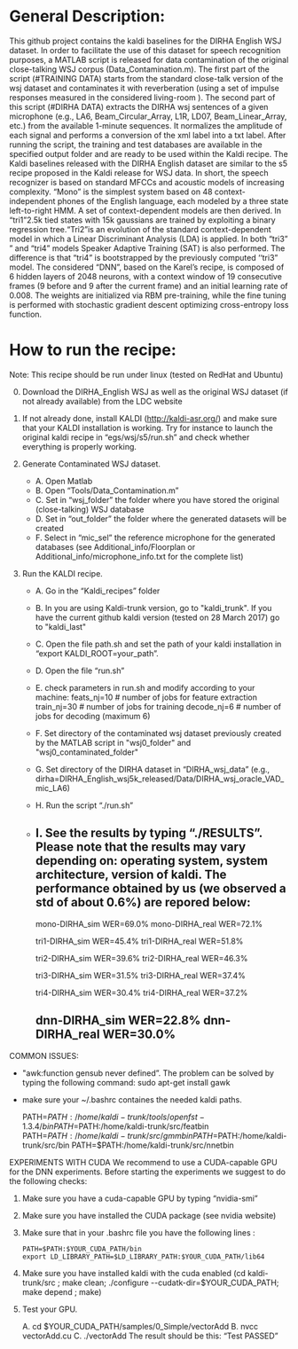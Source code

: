 # General Description:
This github project contains the kaldi baselines for the DIRHA English WSJ dataset.
In order to facilitate the use of this dataset for speech recognition purposes, a MATLAB script is released for data contamination of the original close-talking WSJ corpus (Data_Contamination.m).
The first part of the script (#TRAINING DATA) starts from the standard close-talk version of the wsj dataset and contaminates it with reverberation (using a set of impulse responses measured in the considered living-room ). The second part of this script (#DIRHA DATA) extracts the DIRHA wsj sentences of a given microphone (e.g., LA6, Beam_Circular_Array, L1R, LD07, Beam_Linear_Array, etc.) from the available 1-minute sequences. It normalizes the amplitude of each signal and performs a conversion of the xml label into a txt label. After running the script, the training and test databases are available in the specified output folder and are ready to be used within the Kaldi recipe.
The Kaldi baselines released with the DIRHA English dataset are similar to the s5 recipe proposed in the Kaldi release for WSJ data. In short, the speech recognizer is based on standard MFCCs and acoustic models of increasing complexity. “Mono” is the simplest system based on 48 context-independent phones of the English language, each modeled by a three state left-to-right HMM. A set of context-dependent models are then derived. In “tri1”2.5k tied states with 15k gaussians are trained by exploiting a binary regression tree.“Tri2”is an evolution of the standard context-dependent model in which a Linear Discriminant Analysis (LDA) is applied. In both “tri3”
” and “tri4” models Speaker Adaptive Training (SAT) is also performed. The difference is that “tri4” is bootstrapped by the previously computed ‘‘tri3” model. The considered “DNN”, based on the Karel’s recipe, is composed of 6 hidden layers of 2048 neurons, with a context window of 19 consecutive frames (9 before and 9 after the current frame) and an initial learning rate of 0.008. The weights are initialized via RBM pre-training, while the fine tuning is performed with stochastic gradient descent optimizing cross-entropy loss function.


# How to run the recipe:

Note: This recipe should be run under linux (tested on RedHat and Ubuntu)

0) Download the DIRHA_English WSJ as well as the original WSJ dataset (if not already available) from the LDC website

1) If not already done, install KALDI (http://kaldi-asr.org/) and make sure that your KALDI installation is working. Try for instance to launch the original kaldi recipe in “egs/wsj/s5/run.sh” and check whether everything is properly working.

2) Generate Contaminated WSJ dataset.
  
   - A. Open Matlab
   - B. Open “Tools/Data_Contamination.m”
   - C. Set in “wsj_folder” the folder where you have stored the original (close-talking) WSJ database
   - D. Set in “out_folder” the folder where the generated datasets will be created
   - F. Select in “mic_sel” the reference microphone for the generated databases (see Additional_info/Floorplan or Additional_info/microphone_info.txt for the complete list)

3) Run the KALDI recipe.
  
   - A. Go in the “Kaldi_recipes” folder
   - B. In you are using Kaldi-trunk version, go to "kaldi_trunk". If you have the current github kaldi version (tested on 28 March 2017) go to "kaldi_last"
   - C. Open the file path.sh and set the path of your kaldi installation in “export KALDI_ROOT=your_path”.
   - D. Open the file “run.sh”
   - E. check parameters in run.sh and modify according to your machine:
        feats_nj=10 # number of jobs for feature extraction
        train_nj=30 # number of jobs for training
        decode_nj=6 # number of jobs for decoding (maximum 6)
   - F. Set directory of the contaminated wsj dataset previously created by the MATLAB script in "wsj0_folder" and "wsj0_contaminated_folder"
   - G. Set directory of the DIRHA dataset in “DIRHA_wsj_data” (e.g., dirha=DIRHA_English_wsj5k_released/Data/DIRHA_wsj_oracle_VAD_mic_LA6)
   - H. Run the script “./run.sh”
   - I. See the results by typing “./RESULTS”. Please note that the results may vary depending on: operating system, system architecture, version of kaldi.
        The performance obtained by us (we observed a std of about 0.6%) are repored below:
        --------------------------------------
        mono-DIRHA_sim  WER=69.0%
        mono-DIRHA_real WER=72.1%

        tri1-DIRHA_sim  WER=45.4%
        tri1-DIRHA_real WER=51.8%

        tri2-DIRHA_sim  WER=39.6%
        tri2-DIRHA_real WER=46.3%

        tri3-DIRHA_sim  WER=31.5%
        tri3-DIRHA_real WER=37.4%

        tri4-DIRHA_sim  WER=30.4%
        tri4-DIRHA_real WER=37.2%

        dnn-DIRHA_sim   WER=22.8%
        dnn-DIRHA_real  WER=30.0%
        --------------------------------------


COMMON ISSUES:
- "awk:function gensub never defined”. The problem can be solved by typing the following command:  sudo apt-get install gawk
- make sure your ~/.bashrc containes the needed kaldi paths.

  PATH=$PATH:/home/kaldi-trunk/tools/openfst-1.3.4/bin
  PATH=$PATH:/home/kaldi-trunk/src/featbin
  PATH=$PATH:/home/kaldi-trunk/src/gmmbin
  PATH=$PATH:/home/kaldi-trunk/src/bin
  PATH=$PATH:/home/kaldi-trunk/src/nnetbin

EXPERIMENTS WITH CUDA
We recommend to use a CUDA-capable GPU for the DNN experiments. Before starting the experiments we suggest to do the following checks:

1. Make sure you have a cuda-capable GPU by typing “nvidia-smi”
2. Make sure you have installed the CUDA package (see nvidia website)
3. Make sure that in your .bashrc file you have the following lines :

       PATH=$PATH:$YOUR_CUDA_PATH/bin
       export LD_LIBRARY_PATH=$LD_LIBRARY_PATH:$YOUR_CUDA_PATH/lib64

4. Make sure you have installed kaldi with the cuda enabled (cd kaldi-trunk/src ; make clean; ./configure --cudatk-dir=$YOUR_CUDA_PATH; make depend ; make)
5. Test your GPU. 

    A. cd $YOUR_CUDA_PATH/samples/0_Simple/vectorAdd
    B. nvcc  vectorAdd.cu
    C. ./vectorAdd
    The result should be this: “Test PASSED”




